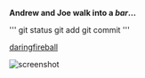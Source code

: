 **Andrew and Joe walk into a *bar*...**

'''
git status
git add
git commit
'''

[daringfireball](http://daringfireball.net/projects/markdown/syntax#html)

![screenshot](/phase-0-gps-1/screenshot/screenshot.PNG)
